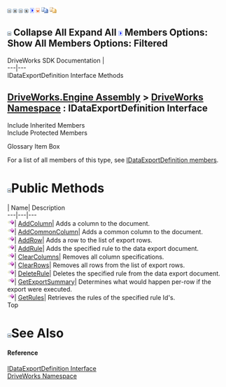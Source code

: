 ![](dotnetimages/collapse.gif) ![](dotnetimages/expand.gif) ![](dotnetimages/collapse.gif) ![](dotnetimages/expand.gif) ![](dotnetimages/drpdown.gif) ![](dotnetimages/drpdown_orange.gif) ![](dotnetimages/copycode.gif) ![](dotnetimages/copycodeHighlight.gif)

![](dotnetimages/collapse.gif) Collapse All Expand All ![](dotnetimages/drpdown.gif) Members Options: Show All  Members Options: Filtered   
---  
DriveWorks SDK Documentation  |   
---|---  
IDataExportDefinition Interface Methods   
  
[DriveWorks.Engine Assembly](topic2156.md) > [DriveWorks Namespace](topic2159.md) : IDataExportDefinition Interface  
---  
  
Include Inherited Members    
Include Protected Members    


Glossary Item Box

For a list of all members of this type, see [IDataExportDefinition members](topic2178.md).

# ![](dotnetimages/collapse.gif)Public Methods

| Name| Description  
---|---|---  
![ Method](dotnetimages/Method.gif)| [AddColumn](topic2182.md)| Adds a column to the document.   
![ Method](dotnetimages/Method.gif)| [AddCommonColumn](topic2183.md)| Adds a common column to the document.   
![ Method](dotnetimages/Method.gif)| [AddRow](topic2184.md)| Adds a row to the list of export rows.   
![ Method](dotnetimages/Method.gif)| [AddRule](topic2185.md)| Adds the specified rule to the data export document.   
![ Method](dotnetimages/Method.gif)| [ClearColumns](topic2186.md)| Removes all column specifications.   
![ Method](dotnetimages/Method.gif)| [ClearRows](topic2187.md)| Removes all rows from the list of export rows.   
![ Method](dotnetimages/Method.gif)| [DeleteRule](topic2188.md)| Deletes the specified rule from the data export document.   
![ Method](dotnetimages/Method.gif)| [GetExportSummary](topic2189.md)| Determines what would happen per-row if the export were executed.   
![ Method](dotnetimages/Method.gif)| [GetRules](topic2190.md)| Retrieves the rules of the specified rule Id's.   
Top

# ![](dotnetimages/collapse.gif)See Also

#### Reference

[IDataExportDefinition Interface](topic2177.md)   
[DriveWorks Namespace](topic2159.md)


